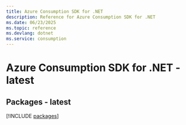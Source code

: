```yaml
---
title: Azure Consumption SDK for .NET
description: Reference for Azure Consumption SDK for .NET
ms.date: 06/23/2025
ms.topic: reference
ms.devlang: dotnet
ms.service: consumption
---
```

# Azure Consumption SDK for .NET - latest
## Packages - latest
[!INCLUDE [packages](consumption-index.md)]